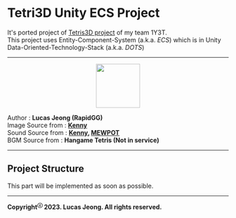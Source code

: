 ﻿# Tetri3D Unity ECS Project

It's ported project of [Tetris3D project](https://github.com/jcy9503/Tetris3D) of my team 1Y3T.   
This project uses Entity-Component-System (a.k.a. _ECS_) which is in Unity Data-Oriented-Technology-Stack (a.k.a. _DOTS_)   
***
<center><img src="https://avatars.githubusercontent.com/u/16358105?v=4" height="100"/></center>   

Author : __Lucas Jeong (RapidGG)__   
Image Source from : __[Kenny](https://kenney.nl/)__   
Sound Source from : __[Kenny](https://kenney.nl/), [MEWPOT](https://www.mewpot.com/)__   
BGM Source from : __Hangame Tetris (Not in service)__
***
## Project Structure   
This part will be implemented as soon as possible.
***
__Copyright<sup>ⓒ</sup> 2023. Lucas Jeong. All rights reserved.__